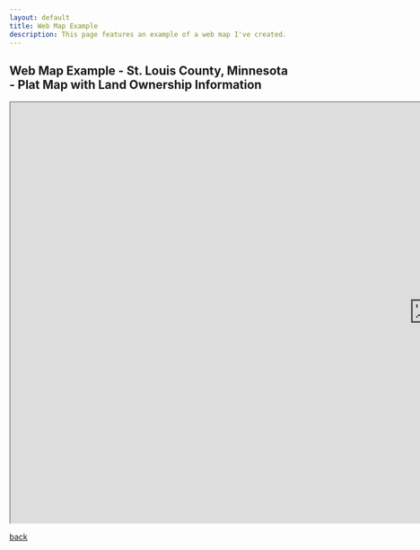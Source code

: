 ```yaml
---
layout: default
title: Web Map Example
description: This page features an example of a web map I've created. 
---
```


## Web Map Example - St. Louis County, Minnesota - Plat Map with Land Ownership Information

<iframe src="https://qikuta.github.io/schoddeLandMap/" width="1500" height="750">
</iframe>

[back](./)
